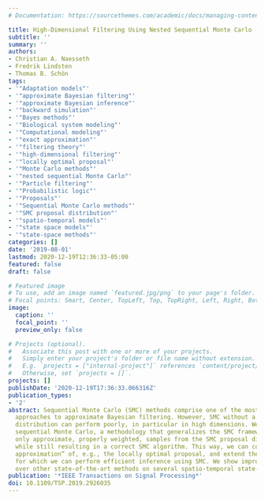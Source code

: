 ```yaml
---
# Documentation: https://sourcethemes.com/academic/docs/managing-content/

title: High-Dimensional Filtering Using Nested Sequential Monte Carlo
subtitle: ''
summary: ''
authors:
- Christian A. Naesseth
- Fredrik Lindsten
- Thomas B. Schön
tags:
- '"Adaptation models"'
- '"approximate Bayesian filtering"'
- '"approximate Bayesian inference"'
- '"backward simulation"'
- '"Bayes methods"'
- '"Biological system modeling"'
- '"Computational modeling"'
- '"exact approximation"'
- '"filtering theory"'
- '"high-dimensional filtering"'
- '"locally optimal proposal"'
- '"Monte Carlo methods"'
- '"nested sequential Monte Carlo"'
- '"Particle filtering"'
- '"Probabilistic logic"'
- '"Proposals"'
- '"Sequential Monte Carlo methods"'
- '"SMC proposal distribution"'
- '"spatio-temporal models"'
- '"state space models"'
- '"state-space methods"'
categories: []
date: '2019-08-01'
lastmod: 2020-12-19T12:36:33-05:00
featured: false
draft: false

# Featured image
# To use, add an image named `featured.jpg/png` to your page's folder.
# Focal points: Smart, Center, TopLeft, Top, TopRight, Left, Right, BottomLeft, Bottom, BottomRight.
image:
  caption: ''
  focal_point: ''
  preview_only: false

# Projects (optional).
#   Associate this post with one or more of your projects.
#   Simply enter your project's folder or file name without extension.
#   E.g. `projects = ["internal-project"]` references `content/project/deep-learning/index.md`.
#   Otherwise, set `projects = []`.
projects: []
publishDate: '2020-12-19T17:36:33.066316Z'
publication_types:
- '2'
abstract: Sequential Monte Carlo (SMC) methods comprise one of the most successful
  approaches to approximate Bayesian filtering. However, SMC without a good proposal
  distribution can perform poorly, in particular in high dimensions. We propose nested
  sequential Monte Carlo, a methodology that generalizes the SMC framework by requiring
  only approximate, properly weighted, samples from the SMC proposal distribution,
  while still resulting in a correct SMC algorithm. This way, we can compute an “exact
  approximation” of, e.g., the locally optimal proposal, and extend the class of models
  for which we can perform efficient inference using SMC. We show improved accuracy
  over other state-of-the-art methods on several spatio-temporal state-space models.
publication: '*IEEE Transactions on Signal Processing*'
doi: 10.1109/TSP.2019.2926035
---
```

